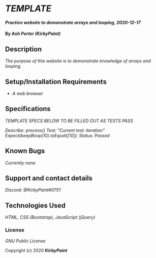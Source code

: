 # _TEMPLATE_

#### _Practice website to demonstrate arrays and looping, 2020-12-17_

#### By _**Ash Porter (KirbyPaint)**_

## Description

_The purpose of this website is to demonstrate knowledge of arrays and looping._

## Setup/Installation Requirements

* _A web browser_

## Specifications

_TEMPLATE SPECS BELOW TO BE FILLED OUT AS TESTS PASS_

_Describe: process()_
_Test: "Current test: iteration"_
_Expect(beepBoop(10).toEqual([10]);_
_Status: Passed_

## Known Bugs

_Currently none_

## Support and contact details

_Discord: @KirbyPaint#0751_

## Technologies Used

_HTML, CSS (Bootstrap), JavaScript (jQuery)_

### License

*GNU Public License*

Copyright (c) 2020 **_KirbyPaint_**